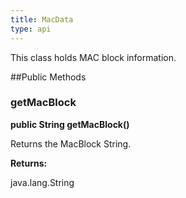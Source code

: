 ```yaml
---
title: MacData
type: api
---
```



This class holds MAC block information.

##Public Methods

### getMacBlock

**public String getMacBlock()**

Returns the MacBlock String.

**Returns:**

java.lang.String

